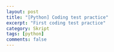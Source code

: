 ```yaml
---
layout: post
title: "[Python] Coding test practice"
excerpt: "First coding test practice"
category: Skript
tags: [python]
comments: false
---
```

